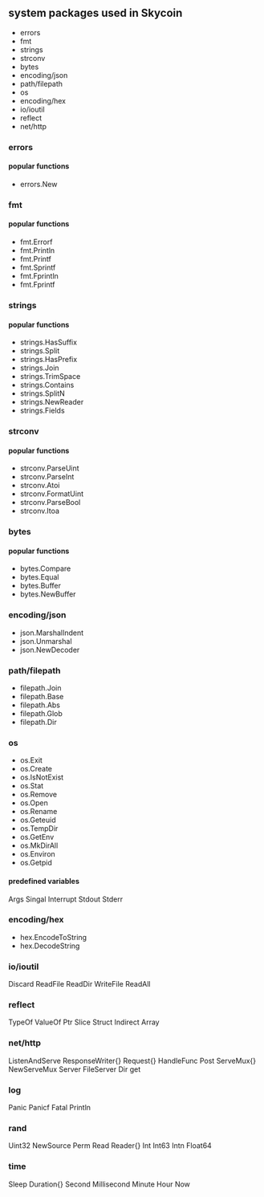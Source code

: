 ## system packages used in Skycoin
- errors
- fmt
- strings
- strconv
- bytes
- encoding/json
- path/filepath
- os
- encoding/hex
- io/ioutil
- reflect
- net/http

### errors
#### popular functions 
- errors.New

### fmt
#### popular functions 
- fmt.Errorf
- fmt.Println
- fmt.Printf
- fmt.Sprintf
- fmt.Fprintln
- fmt.Fprintf

### strings
#### popular functions 
- strings.HasSuffix
- strings.Split
- strings.HasPrefix
- strings.Join
- strings.TrimSpace
- strings.Contains
- strings.SplitN
- strings.NewReader
- strings.Fields

### strconv
#### popular functions 
- strconv.ParseUint
- strconv.ParseInt
- strconv.Atoi
- strconv.FormatUint
- strconv.ParseBool
- strconv.Itoa

### bytes
#### popular functions 
- bytes.Compare
- bytes.Equal
- bytes.Buffer
- bytes.NewBuffer

### encoding/json
- json.MarshalIndent
- json.Unmarshal
- json.NewDecoder

### path/filepath
- filepath.Join
- filepath.Base
- filepath.Abs
- filepath.Glob
- filepath.Dir

### os
- os.Exit
- os.Create
- os.IsNotExist
- os.Stat
- os.Remove
- os.Open
- os.Rename
- os.Geteuid
- os.TempDir
- os.GetEnv
- os.MkDirAll
- os.Environ
- os.Getpid

#### predefined variables 
Args
Singal
Interrupt
Stdout
Stderr

### encoding/hex
- hex.EncodeToString
- hex.DecodeString


### io/ioutil
Discard
ReadFile
ReadDir
WriteFile
ReadAll

### reflect
TypeOf
ValueOf
Ptr
Slice
Struct
Indirect
Array

### net/http
ListenAndServe
ResponseWriter{}
Request{}
HandleFunc
Post
ServeMux{}
NewServeMux
Server
FileServer
Dir
get

### log
Panic
Panicf
Fatal
Println

### rand
Uint32
NewSource
Perm
Read
Reader{}
Int
Int63
Intn
Float64


### time
Sleep
Duration{}
Second
Millisecond
Minute
Hour
Now





